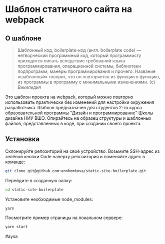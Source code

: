 # Шаблон статичного сайта на webpack

## О шаблоне

> Шаблонный код, boilerplate-код (англ. boilerplate code) — нетворческий программный код, который программисту приходится писать вследствие требований языка программирования, операционной системы, библиотеки подпрограмм, манеры программирования и прочего. Название «шаблонный» говорит, что он повторяется из функции в функцию, из программы в программу с минимальными изменениями. (c) _Википедия_

Это шаблон проекта на webpack, который можно повторно использовать практически без изменений для настройки окружения разработчика. Шаблон предназначен для студентов 2-го курса образовательной программы ["Дизайн и программирование"](https://design.hse.ru/dir/programming) Школы дизайна НИУ ВШЭ. Опирайтесь на образец структуры и шаблонных файлов, представленных в коде, при создании своего проекта.

## Установка

Склонируйте репозиторий на своё устройство. Возьмите SSH-адрес из зелёной кнопки Code наверху репозитория и поменяйте адрес в команде:

```bash
git clone git@github.com:annkomkova/static-site-boilerplate.git
```

Перейдите в созданную папку:

```bash
cd static-site-boilerplate
```

Установите необходимые node_modules:

```bash
yarn
```

Посмотрите пример страницы на локальном сервере:

```bash
yarn start
```

#aysa